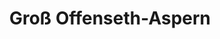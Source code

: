 ---
title: Groß Offenseth-Aspern
url: /gross-offenseth-aspern/
latitude: 53.818
longitude: 9.731
---